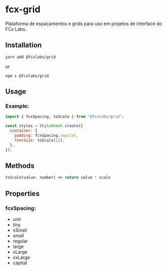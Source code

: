 # fcx-grid

Plataforma de espaçamentos e grids para uso em projetos de interface do FCx Labs.

## Installation

`yarn add @fcxlabs/grid`

or

`npm i @fcxlabs/grid`

## Usage

### Example:

```js
import { fcxSpacing, toScale } from "@fcxlabs/grid";

const styles = StyleSheet.create({
  container: {
    padding: fcxSpacing.capital,
    fontSize: toScale(12),
  },
});
```

## Methods

```js
toScale(value: number) => return value * scale
```

## Properties

### fcxSpacing:

- unit
- tiny
- xSmall
- small
- regular
- large
- xLarge
- xxLarge
- capital

